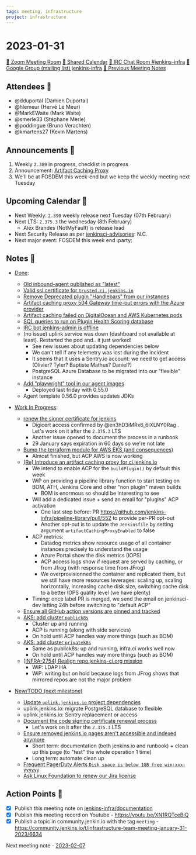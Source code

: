 ```yaml
---
tags: meeting, infrastructure
project: infrastructure
---
```

<!-- markdownlint-disable MD026-->

# 2023-01-31

[:movie_camera: Zoom Meeting Room](https://zoom.us/j/92454301214?pwd=aEVoUi9EanpaakN3L1ZxRlpDQk5Ddz09)
[:calendar: Shared Calendar](https://jenkins.io/event-calendar/)
[:speech_balloon: IRC Chat Room #jenkins-infra](https://jenkins.io/chat/#jenkins-infra)
[:email: Google Group (mailing list) jenkins-infra](https://groups.google.com/g/jenkins-infra)
[🧠 Previous Meeting Notes](https://github.com/jenkins-infra/documentation/blob/main/meetings/2023-01-24.md)

## Attendees 👥

* @dduportal (Damien Duportal)
* @hlemeur (Hervé Le Meur)
* @MarkEWaite (Mark Waite)
* @smerle33 (Stéphane Merle)
* @poddingue (Bruno Verachten)
* @kmartens27 (Kevin Martens)

## Announcements :loudspeaker:

1. Weekly `2.389` in progress, checklist in progress
2. Announcement: [Artifact Caching Proxy](https://github.com/jenkins-infra/helpdesk/issues/2752)
3. We'll be at FOSDEM this week-end but we keep the weekly meeting next Tuesday

## Upcoming Calendar 📆

* Next Weekly: `2.390` weekly release next Tuesday (07th February)
* Next LTS: `2.375.3` the wednesday (8th February)
    * Alex Brandes (NotMyFault) is release lead
* Next Security Release as per [jenkinsci-advisories](https://groups.google.com/g/jenkinsci-advisories): N.C.
* Next major event: FOSDEM this week end :party:

## Notes :book:

* [Done](https://github.com/jenkins-infra/helpdesk/milestone/51?closed=1):
  * [Old inbound-agent published as "latest"](https://github.com/jenkins-infra/helpdesk/issues/3318)
  * [Valid ssl certificate for `trusted.ci.jenkins.io`](https://github.com/jenkins-infra/helpdesk/issues/3091)
  * [Remove Deprecated plugin "Handlebars" from our instances](https://github.com/jenkins-infra/helpdesk/issues/3357)
  * [Artifact caching proxy 504 Gateway time-out errors with the Azure provider](https://github.com/jenkins-infra/helpdesk/issues/3221)
  * [Artifact caching failed on DigitalOcean and AWS Kubernetes pods](https://github.com/jenkins-infra/helpdesk/issues/3302)
  * [SQL queries to run on Plugin Health Scoring database](https://github.com/jenkins-infra/helpdesk/issues/3356)
  * [IRC bot jenkins-admin is offline](https://github.com/jenkins-infra/helpdesk/issues/3354)
  * (no issue) uplink service was down (dashboard not available at least). Restarted the pod and.. it just worked!
      * See new issues about updating dependencies below
      * We can't tell if any telemetry was lost during the incident
      * It seems that it uses a Sentry.io account: we need to get access (Olivier? Tyler? Baptiste Mathus? Daniel?)
      * PostgreSQL Azure Database to be migrated into our "flexible" instance
  * [Add "playwright" tool in our agent images](https://github.com/jenkins-infra/helpdesk/issues/3345)
      * Deployed last friday with 0.55.0
  * Agent template 0.56.0 provides updates JDKs

* [Work In Progress](https://github.com/jenkins-infra/helpdesk/milestone/51):
  * [renew the signer certificate for jenkins](https://github.com/jenkins-infra/helpdesk/issues/3323)
      * Digicert access confirmed by @en3hD3iMRx6_6IXLNY0Rag . Let's work on it after the `2.375.3` LTS 
      * Another issue opened to document the process in a runbook
      * 29 January says expiration in 60 days so we're not late
  * [Bump the terraform module for AWS EKS (and consequences)](https://github.com/jenkins-infra/helpdesk/issues/3305)
      * Almost finished, but ACP AWS is now working
  * [(Re) Introduce an artifact caching proxy for ci.jenkins.io](https://github.com/jenkins-infra/helpdesk/issues/2752)
      * We intend to enable ACP for the `buildPlugin()` by default this week
      * WiP on providing a pipeline library function to start testing on BOM, ATH, Jenkins Core and other "non plugin" maven builds
          * BOM is enormous so should be interesting to see
      * Will add a dedicated issue + send an email for "plugins" ACP activation
          * One last step before: PR https://github.com/jenkins-infra/pipeline-library/pull/552 to provide per-PR opt-out
          * Another opt-out is to update the `Jenkinsfile` by setting argument `artifactCachingProxyEnabled` to false
      * ACP metrics:
          * Datadog metrics show resource usage of all container instances precisely to understand the usage
          * Azure Portal show the disk metrics (IOPS)
          * ACP access logs show if request are served by caching, or from Jfrog (with response time from JFrog)
          * We overprovisionned the container and replicated them, but we still have more resources leverages: scaling up, scaling horizontally, increasing cache disk size, switching cache disk to a better IOPS quality level (we have plenty)
      * Timing: once label PR is merged, we send the email on jenkinsci-dev letting 24h before switching to "default ACP"
  * [Ensure all GitHub action versions are pinned and tracked](https://github.com/jenkins-infra/helpdesk/issues/3355)
  * [AKS: add cluster `publick8s`](https://github.com/jenkins-infra/helpdesk/issues/3351)
      * Cluster up and running
      * ACP is running (along with side services)
      * On hold until ACP handles way more things (such as BOM)
  * [AKS: add cluster `privatek8s`](https://github.com/jenkins-infra/helpdesk/issues/2844)
      * Same as publick8s: up and running, infra.ci works well now
      * On hold until ACP handles way more things (such as BOM)
  * [[INFRA-2754] Realign repo.jenkins-ci.org mission](https://github.com/jenkins-infra/helpdesk/issues/2322)
      * WiP: LDAP HA 
      * WiP: writing but on hold because logs from JFrog shows that mirrored repos are not the major problem

* [New/TODO (next milestone)](https://github.com/jenkins-infra/helpdesk/milestone/52)
  * [Update `uplink.jenkins.io` project dependencies](https://github.com/jenkins-infra/helpdesk/issues/3363)
  * uplink.jenkins.io: migrate PostgreSQL database to flexible
  * uplink.jenkins.io: Sentry replacement or access
  * [Document the code signing certificate renewal process](https://github.com/jenkins-infra/helpdesk/issues/3361)
      * Let's work on it after the `2.375.3` LTS 
  * [Ensure removed jenkins.io pages aren't accessible and indexed anymore](https://github.com/jenkins-infra/helpdesk/issues/3360)
      * Short term: documentation (both jenkins.io and runbook) + clean up this page (to "test" the whole operation 1 time)
      * Long term: automate clean up
  * [Frequent PagerDuty Alerts `Disk space is below 1GB free win-xxx-yyyyyy`](https://github.com/jenkins-infra/helpdesk/issues/3359)
  * [Ask Linux Foundation to renew our Jira license](https://github.com/jenkins-infra/helpdesk/issues/3362)

## Action Points :muscle:

<!-- How To: https://github.com/jenkins-infra/runbooks/tree/main/meetings -->
* [x] Publish this meeting note on [jenkins-infra/documentation](https://github.com/jenkins-infra/documentation) 
* [x] Publish this meeting record on Youtube - https://youtu.be/XN1RQTceBiQ
* [x] Publish a topic in community.jenkin.io with the tag `meeting` - https://community.jenkins.io/t/infrastructure-team-meeting-january-31-2023/6634

Next meeting note - [2023-02-07](https://github.com/jenkins-infra/documentation/blob/main/meetings/2023-02-07.md) 